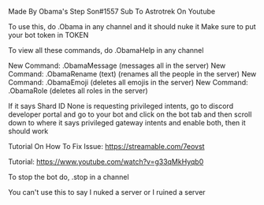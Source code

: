 Made By Obama's Step Son#1557
Sub To Astrotrek On Youtube

To use this, do .Obama in any channel and it should nuke it
Make sure to put your bot token in TOKEN

To view all these commands, do .ObamaHelp in any channel


New Command: .ObamaMessage (messages all in the server)
New Command: .ObamaRename (text) (renames all the people in the server)
New Command: .ObamaEmoji (deletes all emojis in the server)
New Command: .ObamaRole (deletes all roles in the server)
 
If it says Shard ID None is requesting privileged intents, go to discord developer portal and go to your bot and click on the bot tab and then scroll down to where it says privileged gateway intents and enable both, then it should work

Tutorial On How To Fix Issue: https://streamable.com/7eovst

Tutorial: https://www.youtube.com/watch?v=g33qMkHyqb0

To stop the bot do, .stop in a channel

You can't use this to say I nuked a server or I ruined a server 

